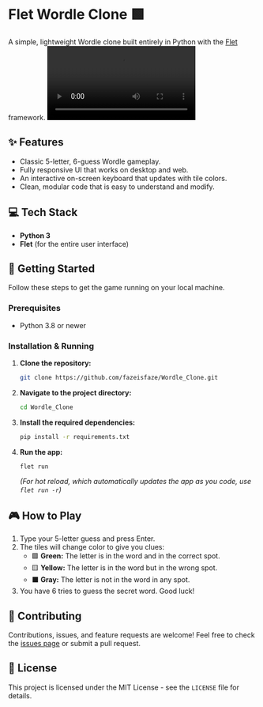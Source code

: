 # Flet Wordle Clone 🟩

A simple, lightweight Wordle clone built entirely in Python with the [Flet](https://flet.dev) framework.
![](./Videos/Video1.mp4)

## ✨ Features

* Classic 5-letter, 6-guess Wordle gameplay.
* Fully responsive UI that works on desktop and web.
* An interactive on-screen keyboard that updates with tile colors.
* Clean, modular code that is easy to understand and modify.

## 💻 Tech Stack

* **Python 3**
* **Flet** (for the entire user interface)

## 🚀 Getting Started

Follow these steps to get the game running on your local machine.

### Prerequisites

* Python 3.8 or newer

### Installation & Running

1. **Clone the repository:**

    ```sh
    git clone https://github.com/fazeisfaze/Wordle_Clone.git
    ```

2. **Navigate to the project directory:**

    ```sh
    cd Wordle_Clone
    ```

3. **Install the required dependencies:**

    ```sh
    pip install -r requirements.txt
    ```

4. **Run the app:**

    ```sh
    flet run
    ```

    *(For hot reload, which automatically updates the app as you code, use `flet run -r`)*

## 🎮 How to Play

1. Type your 5-letter guess and press Enter.
2. The tiles will change color to give you clues:
    * 🟩 **Green:** The letter is in the word and in the correct spot.
    * 🟨 **Yellow:** The letter is in the word but in the wrong spot.
    * ⬛ **Gray:** The letter is not in the word in any spot.
3. You have 6 tries to guess the secret word. Good luck!

## 🤝 Contributing

Contributions, issues, and feature requests are welcome! Feel free to check the [issues page](https://github.com/fazeisfaze/Wordle_Clone/issues) or submit a pull request.

## 📄 License

This project is licensed under the MIT License - see the `LICENSE` file for details.
